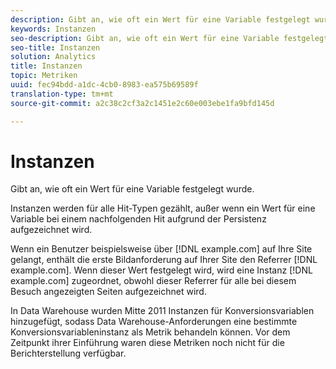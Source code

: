 ```yaml
---
description: Gibt an, wie oft ein Wert für eine Variable festgelegt wurde.
keywords: Instanzen
seo-description: Gibt an, wie oft ein Wert für eine Variable festgelegt wurde.
seo-title: Instanzen
solution: Analytics
title: Instanzen
topic: Metriken
uuid: fec94bdd-a1dc-4cb0-8983-ea575b69589f
translation-type: tm+mt
source-git-commit: a2c38c2cf3a2c1451e2c60e003ebe1fa9bfd145d

---
```



# Instanzen

Gibt an, wie oft ein Wert für eine Variable festgelegt wurde.

Instanzen werden für alle Hit-Typen gezählt, außer wenn ein Wert für eine Variable bei einem nachfolgenden Hit aufgrund der Persistenz aufgezeichnet wird.

Wenn ein Benutzer beispielsweise über [!DNL example.com] auf Ihre Site gelangt, enthält die erste Bildanforderung auf Ihrer Site den Referrer [!DNL example.com]. Wenn dieser Wert festgelegt wird, wird eine Instanz [!DNL example.com] zugeordnet, obwohl dieser Referrer für alle bei diesem Besuch angezeigten Seiten aufgezeichnet wird.

In Data Warehouse wurden Mitte 2011 Instanzen für Konversionsvariablen hinzugefügt, sodass Data Warehouse-Anforderungen eine bestimmte Konversionsvariableninstanz als Metrik behandeln können. Vor dem Zeitpunkt ihrer Einführung waren diese Metriken noch nicht für die Berichterstellung verfügbar.
